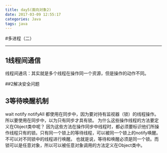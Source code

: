 ```yaml
---
title: day5(面向对象2)
date: 2017-03-09 12:55:17
categories: Java
tags: java
---
```

#多进程（二）

----------

## 1线程间通信
线程间通讯：其实就是多个线程在操作同一个资源，但是操作的动作不同。

##2解决安全问题
## 3等待唤醒机制
wait  notify notifyAll 都使用在同步中，因为要对持有监视器（锁）的线程操作。所以要使用在同步中，以为只有同步才具有锁。
为什么这些操作线程的方法要定义在Object类中呢？
因为这些方法在操作同步中线程时，都必须要标识他们所操作线程只有的锁。只有同一个锁上的等待线程，可以被同一个锁上的notify唤醒。不可以对不同锁中的线程进行唤醒。
也就是说，等待和唤醒必须是同一个锁。而锁可以是任意对象，所以可以被任意对象调用的方法定义在Object类中。
